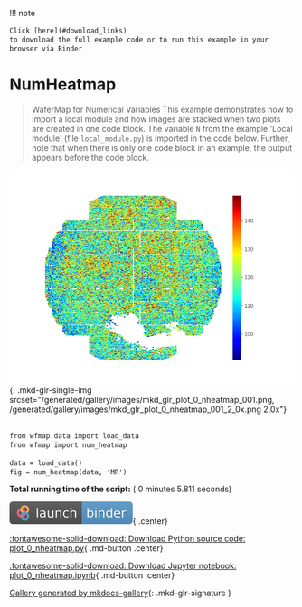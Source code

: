 
<!--
 DO NOT EDIT.
 THIS FILE WAS AUTOMATICALLY GENERATED BY mkdocs-gallery.
 TO MAKE CHANGES, EDIT THE SOURCE PYTHON FILE:
 "docs/examples/plot_0_nheatmap.py"
 LINE NUMBERS ARE GIVEN BELOW.
-->

!!! note

    Click [here](#download_links)
    to download the full example code or to run this example in your browser via Binder


NumHeatmap
=================================
> WaferMap for Numerical Variables
This example demonstrates how to import a local module and how images are
stacked when two plots are created in one code block. The variable ``N`` from
the example 'Local module' (file ``local_module.py``) is imported in the code
below. Further, note that when there is only one code block in an example, the
output appears before the code block.

<!-- GENERATED FROM PYTHON SOURCE LINES 11-17 -->


![lot 0 nheatmap](./images/mkd_glr_plot_0_nheatmap_001.png){: .mkd-glr-single-img srcset="/generated/gallery/images/mkd_glr_plot_0_nheatmap_001.png, /generated/gallery/images/mkd_glr_plot_0_nheatmap_001_2_0x.png 2.0x"}





```{.python }

from wfmap.data import load_data
from wfmap import num_heatmap

data = load_data()
fig = num_heatmap(data, 'MR')
```


**Total running time of the script:** ( 0 minutes  5.811 seconds)

<div id="download_links"></div>

[![Launch binder](./images/binder_badge_logo.svg)](https://mybinder.org/v2/gh/smarie/mkdocs-gallery/gh-pages?urlpath=lab/tree/notebooks/generated/gallery/plot_0_nheatmap.ipynb){ .center}

[:fontawesome-solid-download: Download Python source code: plot_0_nheatmap.py](./plot_0_nheatmap.py){ .md-button .center}

[:fontawesome-solid-download: Download Jupyter notebook: plot_0_nheatmap.ipynb](./plot_0_nheatmap.ipynb){ .md-button .center}


[Gallery generated by mkdocs-gallery](https://mkdocs-gallery.github.io){: .mkd-glr-signature }
